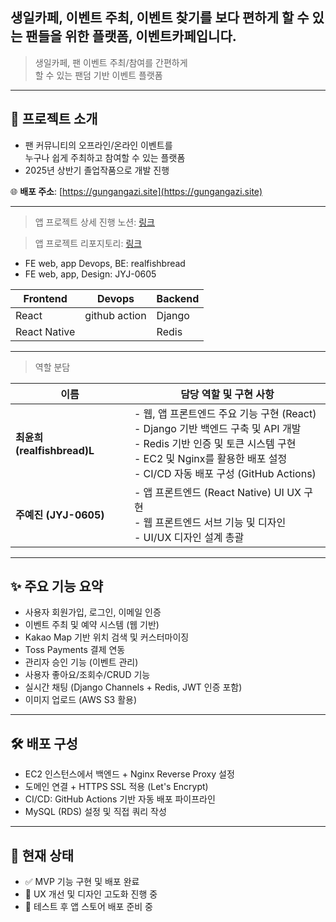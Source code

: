 
## **생일카페, 이벤트 주최, 이벤트 찾기를 보다 편하게 할 수 있는** **팬들을 위한 플랫폼, 이벤트카페입니다.**


> 생일카페, 팬 이벤트 주최/참여를 간편하게  
> 할 수 있는 팬덤 기반 이벤트 플랫폼

---

## 📆 프로젝트 소개

- 팬 커뮤니티의 오프라인/온라인 이벤트를  
  누구나 쉽게 주최하고 참여할 수 있는 플랫폼
- 2025년 상반기 졸업작품으로 개발 진행

🌐 **배포 주소**: [https://gungangazi.site](https://gungangazi.site)

---

>앱 프로젝트 상세 진행 노션:
[링크](https://www.notion.so/1f3cd9738881816294cbcbde78bede66) 

>앱 프로젝트 리포지토리:
[링크](https://github.com/JYJ-0605/eventcafeapp)   

- FE web, app Devops, BE: realfishbread
- FE web, app, Design: JYJ-0605


| Frontend | Devops | Backend |
| --- | --- | --- |
| React | github action | Django |
| React Native |  | Redis |

---

> 역할 분담

| 이름 | 담당 역할 및 구현 사항 |
|------|------------------------|
| **최윤희 (realfishbread)L** | - 웹, 앱 프론트엔드 주요 기능 구현 (React)<br> - Django 기반 백엔드 구축 및 API 개발<br> - Redis 기반 인증 및 토큰 시스템 구현<br> - EC2 및 Nginx를 활용한 배포 설정<br> - CI/CD 자동 배포 구성 (GitHub Actions) |
| **주예진 (JYJ-0605)** | - 앱 프론트엔드 (React Native) UI UX 구현<br> - 웹 프론트엔드 서브 기능 및 디자인<br> - UI/UX 디자인 설계 총괄 |


---

## ✨ 주요 기능 요약

- 사용자 회원가입, 로그인, 이메일 인증
- 이벤트 주최 및 예약 시스템 (웹 기반)
- Kakao Map 기반 위치 검색 및 커스터마이징
- Toss Payments 결제 연동
- 관리자 승인 기능 (이벤트 관리)
- 사용자 좋아요/조회수/CRUD 기능
- 실시간 채팅 (Django Channels + Redis, JWT 인증 포함)
- 이미지 업로드 (AWS S3 활용)

---

## 🛠️ 배포 구성

- EC2 인스턴스에서 백엔드 + Nginx Reverse Proxy 설정
- 도메인 연결 + HTTPS SSL 적용 (Let's Encrypt)
- CI/CD: GitHub Actions 기반 자동 배포 파이프라인
- MySQL (RDS) 설정 및 직접 쿼리 작성

---

## 📌 현재 상태

- ✅ MVP 기능 구현 및 배포 완료
- 🔧 UX 개선 및 디자인 고도화 진행 중
- 🎯 테스트 후 앱 스토어 배포 준비 중
